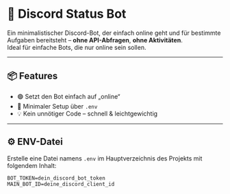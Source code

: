 # 🤖 Discord Status Bot

Ein minimalistischer Discord-Bot, der einfach online geht und für bestimmte Aufgaben bereitsteht – **ohne API-Abfragen**, **ohne Aktivitäten**.  
Ideal für einfache Bots, die nur online sein sollen.

---

## 📦 Features

- 🟢 Setzt den Bot einfach auf „online“
- 🔐 Minimaler Setup über `.env`
- 💡 Kein unnötiger Code – schnell & leichtgewichtig

---

## ⚙️ ENV-Datei

Erstelle eine Datei namens `.env` im Hauptverzeichnis des Projekts mit folgendem Inhalt:

```env
BOT_TOKEN=dein_discord_bot_token
MAIN_BOT_ID=deine_discord_client_id
